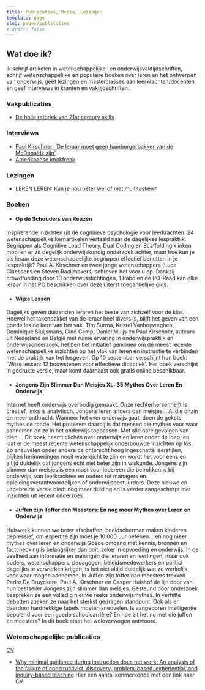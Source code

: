 ```yaml
---
title: Publicaties, Media, Lezingen
template: page
slug: pages/publicaties
# draft: false
---
```


## Wat doe ik?
Ik schrijf artikelen in wetenschappelijke- en onderwijsvaktijdschriften, schrijf wetenschappelijke en populaire boeken over leren en het ontwerpen van onderwijs, geef lezingen en masterclasses aan leerkrachten/docenten en geef interviews in kranten en vaktijdschriften.

### Vakpublicaties
* [De holle retoriek van 21st century skills](https://www.scienceguide.nl/2017/12/holle-retoriek-21st-century-skills/)

### Interviews
* [Paul Kirschner: ‘De leraar moet geen hamburgerbakker van de McDonalds zijn’](https://www.nrc.nl/nieuws/2019/06/02/de-leraar-moet-geen-hamburgerbakker-zijn-a3962308)
* [Amerikaanse kookfreak](https://www.volkskrant.nl/nieuws-achtergrond/amerikaanse-kookfreak~b33f0c1e/)

### Lezingen
* [LEREN LEREN: Kun je nou beter wel of niet multitasken?](https://www.youtube.com/watch?v=6kf_dkadhzI)

### Boeken

* #### Op de Schouders van Reuzen
Inspirerende inzichten uit de cognitieve psychologie voor leerkrachten. 24 wetenschappelijke kernartikelen vertaald naar de dagelijkse lespraktijk.
Begrippen als Cognitive Load Theory, Dual Coding en Scaffolding klinken mooi en er zit degelijk onderwijskundig onderzoek achter, maar hoe kun je als leraar deze wetenschappelijke begrippen effectief benutten in je lespraktijk?
Paul A. Kirschner en twee jonge wetenschappers (Luce Claessens en Steven Raaijmakers) schreven het voor u op. Dankzij crowdfunding door 10 onderwijsstichtingen, 1 Pabo en de PO-Raad kan elke leraar in het PO beschikken over deze uiterst toegankelijke gids.

* #### Wijze Lessen
Dagelijks geven duizenden leraren het beste van zichzelf voor de klas. Hoewel het takenpakket van de leraar heel divers is, blijft het geven van een goede les de kern van het vak. Tim Surma, Kristel Vanhoyweghen, Dominique Sluijsmans, Gino Camp, Daniel Muijs en Paul Kirschner, auteurs uit Nederland en België met ruime ervaring in onderwijspraktijk en onderwijsonderzoek, hebben het initiatief genomen om de meest recente wetenschappelijke inzichten op het vlak van leren en instructie te verbinden met de praktijk van het lesgeven. Op 10 september verschijnt hun boek: 'Wijze lessen: 12 bouwstenen voor effectieve didactiek'. Het boek verschijnt in gedrukte versie, maar komt daarnaast ook gratis online beschikbaar.

* #### Jongens Zijn Slimmer Dan Meisjes XL: 35 Mythes Over Leren En Onderwijs
Internet heeft onderwijs overbodig gemaakt. Onze rechterhersenhelft is creatief, links is analytisch. Jongens leren anders dan meisjes... Al die onzin en meer ontkracht. 
Wanneer het over onderwijs gaat, doen de gekste mythes de ronde. Het probleem daarbij is dat mensen die mythes voor waar aannemen en ze in het onderwijs toepassen. Met alle nare gevolgen van dien ... Dit boek neemt clichés over onderwijs en leren onder de loep, en laat er de meest recente wetenschappelijk onderbouwde inzichten op los. Zo sneuvelen onder andere de onterecht hoog ingeschatte leerstijlen, blijken herinneringen nooit waterdicht te zijn en wordt het voor eens en altijd duidelijk dat jongens echt niet beter zijn in wiskunde. Jongens zijn slimmer dan meisjes is een must voor iedereen die betrokken is bij onderwijs, van leerkrachten en ouders tot managers en opleidingsverantwoordelijken of onderwijsbestuurders. Deze nieuwe en uitgebreide versie biedt nog meer duiding en is verder aangescherpt met inzichten uit recent onderzoek.

* #### Juffen zijn Toffer dan Meesters: En nog meer Mythes over Leren en Onderwijs
Huiswerk kunnen we beter afschaffen, beeldschermen maken kinderen depressief, om expert te zijn moet je 10.000 uur oefenen... en nog meer mythes over leren en onderwijs
Goede omgang met kennis, bronnen en factchecking is belangrijker dan ooit, zeker in opvoeding en onderwijs. In de veelheid aan informatie en meningen die leraren en leerlingen, maar ook ouders, wetenschappers, pedagogen, beleidsmedewerkers en politici dagelijks te verwerken krijgen, is het niet altijd duidelijk wat ze werkelijk voor waar mogen aannemen.
In Juffen zijn toffer dan meesters trekken Pedro De Bruyckere, Paul A. Kirschner en Casper Hulshof de lijn door van hun bestseller Jongens zijn slimmer dan meisjes. Gesteund door onderzoek bespreken ze een volledig nieuwe reeks onderwijsmythes. In verhitte debatten zoeken ze naar het sterkst gedragen standpunt. Ook als er daardoor hardnekkige fabels moeten sneuvelen.
Is aangeboren intelligentie bepalend voor een goede schoolcarrière? En hoe zit het nu met die juffen en meesters? In dit boek staat het weloverwogen antwoord.

### Wetenschappelijke publicaties

[CV](https://www.ou.nl/Docs/Expertise/NELLL/publicaties/CV%20Paul%20Kirschner%20-March%2024%202009.pdf)


* [Why minimal guidance during instruction does not work: An analysis of the failure of constructivist, discovery, problem-based, experiential, and inquiry-based teaching](https://www.tandfonline.com/doi/pdf/10.1207/s15326985ep4102_1?needAccess=true&)
Hier een aantal kenmerkende met een link naar CV
